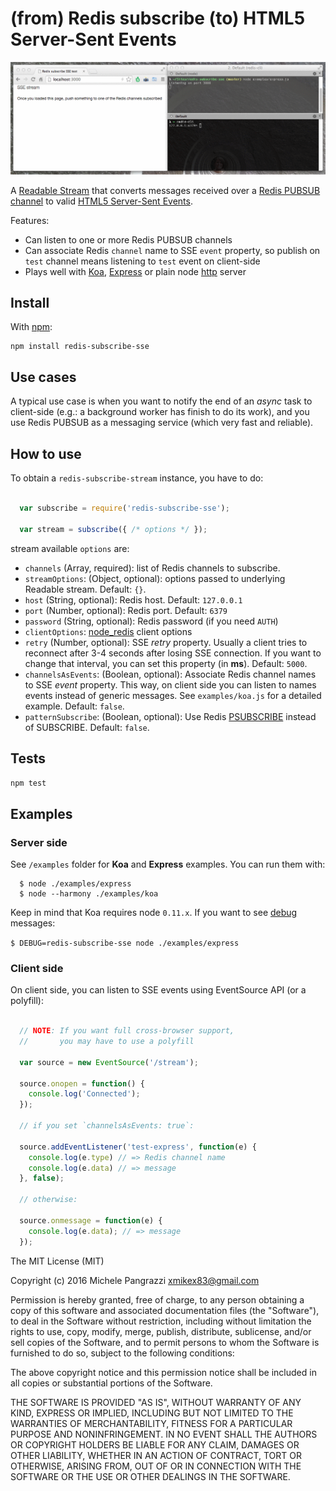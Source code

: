
# (from) Redis subscribe (to) HTML5 Server-Sent Events

<p align="center">
  <img src="docs/screencast.gif">
</p>

A [Readable Stream](http://nodejs.org/api/stream.html#stream_class_stream_readable) that converts messages received over a [Redis PUBSUB channel](http://redis.io/topics/pubsub) to valid [HTML5 Server-Sent Events](http://www.w3schools.com/html/html5_serversentevents.asp).

Features:

* Can listen to one or more Redis PUBSUB channels
* Can associate Redis `channel` name to SSE `event` property, so publish on `test` channel means listening to `test` event on client-side
* Plays well with [Koa](http://koajs.com), [Express](http://expressjs.com) or plain node [http](http://nodejs.org/api/http.html) server


## Install

With [npm](http://npmjs.org/):

```
npm install redis-subscribe-sse
```

## Use cases

A typical use case is when you want to notify the end of an *async* task to client-side (e.g.: a background worker has finish to do its work), and you use Redis PUBSUB as a messaging service (which very fast and reliable).


## How to use

To obtain a `redis-subscribe-stream` instance, you have to do:

```javascript

  var subscribe = require('redis-subscribe-sse');

  var stream = subscribe({ /* options */ });

```

stream available `options` are:

- `channels` (Array, required): list of Redis channels to subscribe.
- `streamOptions`: (Object, optional): options passed to underlying Readable stream. Default: `{}`.
- `host` (String, optional): Redis host. Default: `127.0.0.1`
- `port` (Number, optional): Redis port. Default: `6379`
- `password` (String, optional): Redis password (if you need `AUTH`)
- `clientOptions`: [node_redis](https://github.com/mranney/node_redis) client options
- `retry` (Number, optional): SSE *retry* property. Usually a client tries to reconnect after 3-4 seconds after losing SSE connection. If you want to change that interval, you can set this property (in **ms**). Default: `5000`.
- `channelsAsEvents`: (Boolean, optional): Associate Redis channel names to SSE *event* property. This way, on client side you can listen to names events instead of generic messages. See `examples/koa.js` for a detailed example. Default: `false`.
- `patternSubscribe`: (Boolean, optional): Use Redis [PSUBSCRIBE](http://redis.io/commands/psubscribe) instead of SUBSCRIBE. Default: `false`.


## Tests

`npm test`


## Examples

### Server side

See `/examples` folder for **Koa** and **Express** examples. You can run them with:

```
  $ node ./examples/express
  $ node --harmony ./examples/koa
```

Keep in mind that Koa requires node `0.11.x`. If you want to see [debug](https://github.com/visionmedia/debug) messages:

`$ DEBUG=redis-subscribe-sse node ./examples/express`

### Client side

On client side, you can listen to SSE events using EventSource API (or a polyfill):

```javascript

  // NOTE: If you want full cross-browser support,
  //       you may have to use a polyfill

  var source = new EventSource('/stream');

  source.onopen = function() {
    console.log('Connected');
  });

  // if you set `channelsAsEvents: true`:

  source.addEventListener('test-express', function(e) {
    console.log(e.type) // => Redis channel name
    console.log(e.data) // => message
  }, false);

  // otherwise:

  source.onmessage = function(e) {
    console.log(e.data); // => message
  });

```

The MIT License (MIT)

Copyright (c) 2016 Michele Pangrazzi <xmikex83@gmail.com>

Permission is hereby granted, free of charge, to any person obtaining a copy
of this software and associated documentation files (the "Software"), to deal
in the Software without restriction, including without limitation the rights
to use, copy, modify, merge, publish, distribute, sublicense, and/or sell
copies of the Software, and to permit persons to whom the Software is
furnished to do so, subject to the following conditions:

The above copyright notice and this permission notice shall be included in all
copies or substantial portions of the Software.

THE SOFTWARE IS PROVIDED "AS IS", WITHOUT WARRANTY OF ANY KIND, EXPRESS OR
IMPLIED, INCLUDING BUT NOT LIMITED TO THE WARRANTIES OF MERCHANTABILITY,
FITNESS FOR A PARTICULAR PURPOSE AND NONINFRINGEMENT. IN NO EVENT SHALL THE
AUTHORS OR COPYRIGHT HOLDERS BE LIABLE FOR ANY CLAIM, DAMAGES OR OTHER
LIABILITY, WHETHER IN AN ACTION OF CONTRACT, TORT OR OTHERWISE, ARISING FROM,
OUT OF OR IN CONNECTION WITH THE SOFTWARE OR THE USE OR OTHER DEALINGS IN THE
SOFTWARE.
